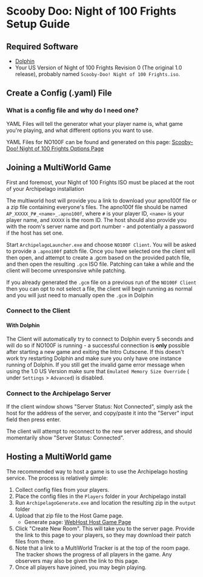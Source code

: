 # Scooby Doo: Night of 100 Frights Setup Guide

## Required Software

- [Dolphin](https://dolphin-emu.org/download/)
- Your US Version of Night of 100 Frights Revision 0 (The original 1.0 release), probably named ``Scooby-Doo! Night of 100 Frights.iso``.

## Create a Config (.yaml) File

### What is a config file and why do I need one?

YAML Files will tell the generator what your player name is, what game you're playing, and what different options you want to use.

YAML Files for NO100F can be found and generated on this page: [Scooby-Doo! Night of 100 Frights Options Page](/games/Scooby-Doo!%20Night%20of%20100%20Frights/player-options)

## Joining a MultiWorld Game

First and foremost, your Night of 100 Frights ISO must be placed at the root of your Archipelago installation

The multiworld host will provide you a link to download your apno100f file or a zip file containing everyone's files. The
apno100f file should be named `AP_XXXXX_P#_<name>_.apno100f`, where `#` is your player ID, `<name>` is your player name, and
`XXXXX` is the room ID. The host should also provide you with the room's server name and port number - and potentially a password if the host has set one.

Start ``ArchipelagoLauncher.exe`` and choose ``NO100F Client``. You will be asked to provide a ``.apno100f`` patch file. 
Once you have selected one the client will then open, and attempt to create a .gcm based on the provided patch file, and then open the resulting ``.gcm`` ISO file. Patching
can take a while and the client will become unresponsive while patching. 

If you already generated the ``.gcm`` file on a previous run of the ``NO100F Client`` then you can opt to not select a file,
the client will begin running as normal and you will just need to manually open the ``.gcm`` in Dolphin

### Connect to the Client

#### With Dolphin

The Client will automatically try to connect to Dolphin every 5 seconds and will do so if NO100F is running - a successful connection is **only** possible after starting a new game and exiting the Intro Cutscene. If this
doesn't work try restarting Dolphin and make sure you only have one instance running of Dolphin. If you still get the
invalid game error message when using the 1.0 US Version make sure that ``Emulated Memory Size Override`` (
under ``Settings`` > ``Advanced``) is disabled.

### Connect to the Archipelago Server

If the client window shows "Server Status: Not Connected", simply ask the host for the address of the server, and
copy/paste it into the "Server" input field then press enter.

The client will attempt to reconnect to the new server address, and should momentarily show "Server Status: Connected".

## Hosting a MultiWorld game

The recommended way to host a game is to use the Archipelago hosting service. The process is relatively simple:

1. Collect config files from your players.
2. Place the config files in the ``Players`` folder in your Archipelago install
3. Run ``ArchipelagoGenerate.exe`` and location the resulting zip in the ``output`` folder
4. Upload that zip file to the Host Game page.
    - Generate page: [WebHost Host Game Page](https://archipelago.gg/uploads)
5. Click "Create New Room". This will take you to the server page. Provide the link to this page to your players, so
   they may download their patch files from there.
6. Note that a link to a MultiWorld Tracker is at the top of the room page. The tracker shows the progress of all
   players in the game. Any observers may also be given the link to this page.
7. Once all players have joined, you may begin playing.
